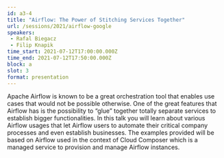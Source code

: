 ```yaml
---
id: a3-4
title: "Airflow: The Power of Stitching Services Together"
url: /sessions/2021/airflow-google
speakers:
 - Rafal Biegacz
 - Filip Knapik
time_start: 2021-07-12T17:00:00.000Z
time_end: 2021-07-12T17:50:00.000Z
block: a
slot: 3
format: presentation
---
```

Apache Airflow is known to be a great orchestration tool that enables use cases that would not be possible otherwise. One of the great features that Airflow has is the possibility to “glue” together totally separate services to establish bigger functionalities. In this talk you will learn about various Airflow usages that let Airflow users to automate their critical company processes and even establish businesses. The examples provided will be based on Airflow used in the context of Cloud Composer which is a managed service to provision and manage Airflow instances.
